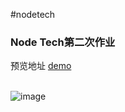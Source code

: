 #nodetech

### Node Tech第二次作业
预览地址 [demo](https://smilecris.github.io/NodeTech/0430work) <br><br>

![image](https://github.com/smileCris/NodeTech/blob/master/0430work/img/demo.png)
